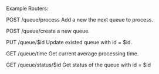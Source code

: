 Example Routers:

POST /queue/process Add a new the next queue to process.

POST /queue/create a new queue.

PUT /queue/$id Update existed queue with id = $id.

GET /queue/time Get current average processing time.

GET /queue/status/$id Get status of the queue with id = $id
